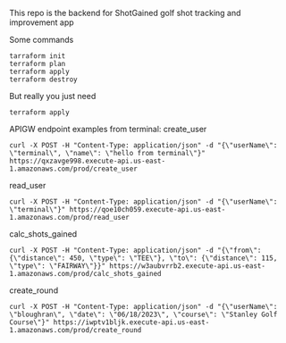 This repo is the backend for ShotGained golf shot tracking and improvement app

Some commands

```agsl
tarraform init
terraform plan
terraform apply
terraform destroy
```

But really you just need 
```agsl
terraform apply
```

APIGW endpoint examples from terminal:
create_user
```commandline
curl -X POST -H "Content-Type: application/json" -d "{\"userName\": \"terminal\", \"name\": \"hello from terminal\"}" https://qxzavge998.execute-api.us-east-1.amazonaws.com/prod/create_user
```
read_user
```commandline
curl -X POST -H "Content-Type: application/json" -d "{\"userName\": \"terminal\"}" https://qoe10ch059.execute-api.us-east-1.amazonaws.com/prod/read_user
```

calc_shots_gained
```commandline
curl -X POST -H "Content-Type: application/json" -d "{\"from\": {\"distance\": 450, \"type\": \"TEE\"}, \"to\": {\"distance\": 115, \"type\": \"FAIRWAY\"}}" https://w3aubvrrb2.execute-api.us-east-1.amazonaws.com/prod/calc_shots_gained
```

create_round
```commandline
curl -X POST -H "Content-Type: application/json" -d "{\"userName\": \"bloughran\", \"date\": \"06/18/2023\", \"course\": \"Stanley Golf Course\"}" https://iwptv1bljk.execute-api.us-east-1.amazonaws.com/prod/create_round
```


